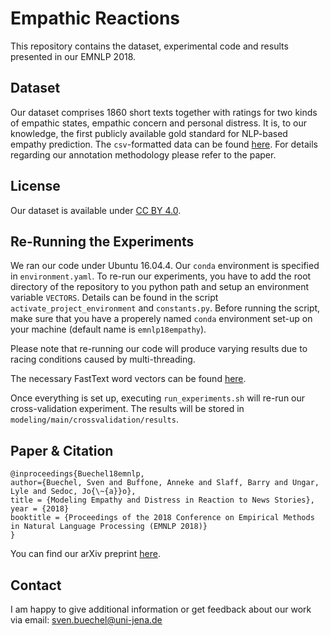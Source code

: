 # Empathic Reactions

This repository contains the dataset, experimental code and results presented in our EMNLP 2018.


## Dataset
Our dataset comprises 1860 short texts together with ratings for two kinds of empathic states, empathic concern and personal distress. It is, to our knowledge, the first publicly available gold standard for NLP-based empathy prediction. The `csv`-formatted data can be found [here](data/responses/data/messages.csv). For details regarding our annotation methodology please refer to the paper.

## License
Our dataset is available under [CC BY 4.0](https://creativecommons.org/licenses/by/4.0/).

## Re-Running the Experiments
We ran our code under Ubuntu 16.04.4. Our `conda` environment is specified in `environment.yaml`. To re-run our experiments, you have to add the root directory of the repository to you python path and setup an environment variable `VECTORS`. Details can be found in the script `activate_project_environment` and `constants.py`. Before running the script, make sure that you have a properely named `conda` environment set-up on your machine (default name is `emnlp18empathy`).

Please note that re-running our code will produce varying results due to racing conditions caused by multi-threading.

The necessary FastText word vectors can be found [here](https://fasttext.cc/docs/en/english-vectors.html).

Once everything is set up, executing `run_experiments.sh` will re-run our cross-validation experiment. The results will be stored in `modeling/main/crossvalidation/results`.

## Paper & Citation

```
@inproceedings{Buechel18emnlp,
author={Buechel, Sven and Buffone, Anneke and Slaff, Barry and Ungar, Lyle and Sedoc, Jo{\~{a}}o},
title = {Modeling Empathy and Distress in Reaction to News Stories},
year = {2018}
booktitle = {Proceedings of the 2018 Conference on Empirical Methods in Natural Language Processing (EMNLP 2018)}
}
```

You can find our arXiv preprint [here](https://arxiv.org/pdf/1808.10399.pdf).

## Contact
I am happy to give additional information or get feedback about our work via email: sven.buechel@uni-jena.de
